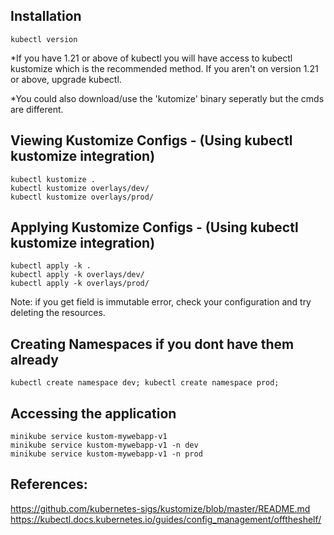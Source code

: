 ## Installation
```
kubectl version
```
*If you have 1.21 or above of kubectl you will have access to kubectl kustomize which is the recommended method. If you aren't on version 1.21 or above, upgrade kubectl.

*You could also download/use the 'kutomize' binary seperatly but the cmds are different.


## Viewing Kustomize Configs - (Using kubectl kustomize integration)
```
kubectl kustomize .
kubectl kustomize overlays/dev/
kubectl kustomize overlays/prod/
```

## Applying Kustomize Configs - (Using kubectl kustomize integration)
```
kubectl apply -k .
kubectl apply -k overlays/dev/
kubectl apply -k overlays/prod/
```
Note: if you get field is immutable error, check your configuration and try deleting the resources.


## Creating Namespaces if you dont have them already
```
kubectl create namespace dev; kubectl create namespace prod;
```


## Accessing the application
```
minikube service kustom-mywebapp-v1
minikube service kustom-mywebapp-v1 -n dev
minikube service kustom-mywebapp-v1 -n prod
```

## References:
https://github.com/kubernetes-sigs/kustomize/blob/master/README.md
https://kubectl.docs.kubernetes.io/guides/config_management/offtheshelf/
